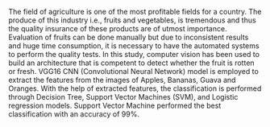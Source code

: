 The field of agriculture is one of the most profitable fields for a country. The produce of this industry i.e., fruits and vegetables, is tremendous and thus the quality insurance of these products are of utmost importance. Evaluation of fruits can be done manually but due to inconsistent results and huge time consumption, it is necessary to have the automated systems to perform the quality tests. In this study, computer vision has been used to build an architecture that is competent to detect whether the fruit is rotten or fresh. VGG16 CNN (Convolutional Neural Network) model is employed to extract the features from the images of Apples, Bananas, Guava and Oranges. With the help of extracted features, the classification is performed through Decision Tree, Support Vector Machines (SVM), and Logistic regression models. Support Vector Machine performed the best classification with an accuracy of 99%.
